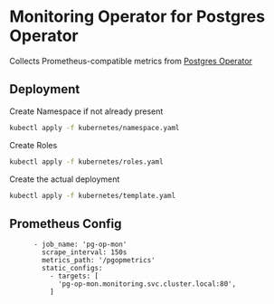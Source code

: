 # Monitoring Operator for Postgres Operator

Collects Prometheus-compatible metrics from [Postgres Operator](https://github.com/zalando/postgres-operator)

## Deployment

Create Namespace if not already present
```bash
kubectl apply -f kubernetes/namespace.yaml
```

Create Roles
```bash
kubectl apply -f kubernetes/roles.yaml
```

Create the actual deployment
```bash
kubectl apply -f kubernetes/template.yaml
```

## Prometheus Config
```
      - job_name: 'pg-op-mon'
        scrape_interval: 150s
        metrics_path: '/pgopmetrics'
        static_configs:
          - targets: [
            'pg-op-mon.monitoring.svc.cluster.local:80',
          ]
```
